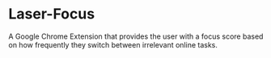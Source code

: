 # Laser-Focus
A Google Chrome Extension that provides the user with a focus score based on how frequently they switch between irrelevant online tasks. 
